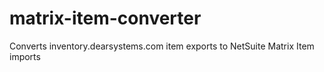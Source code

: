 # matrix-item-converter
Converts inventory.dearsystems.com item exports to NetSuite Matrix Item imports

